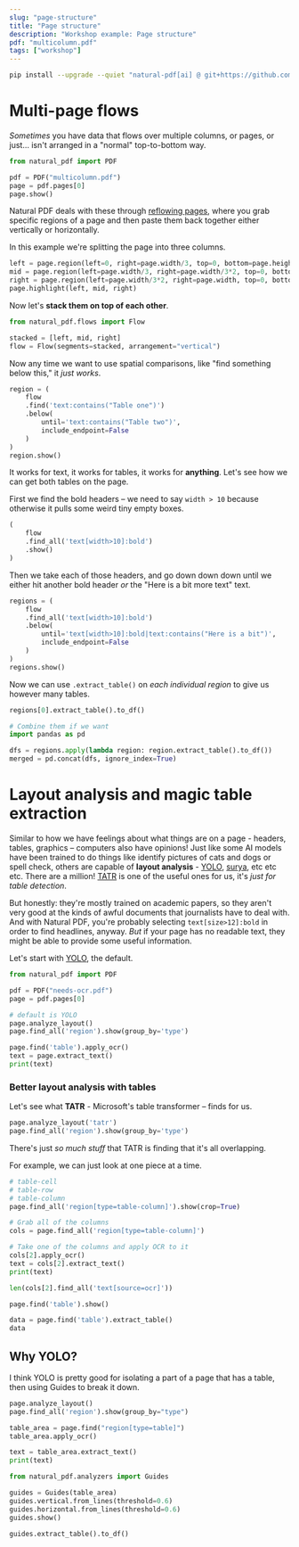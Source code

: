```yaml
---
slug: "page-structure"
title: "Page structure"
description: "Workshop example: Page structure"
pdf: "multicolumn.pdf"
tags: ["workshop"]
---
```


```bash
pip install --upgrade --quiet "natural-pdf[ai] @ git+https://github.com/jsoma/natural-pdf.git"
```

# Multi-page flows

*Sometimes* you have data that flows over multiple columns, or pages, or just... isn't arranged in a "normal" top-to-bottom way.

```python
from natural_pdf import PDF

pdf = PDF("multicolumn.pdf")
page = pdf.pages[0]
page.show()
```

Natural PDF deals with these through [reflowing pages](https://jsoma.github.io/natural-pdf/reflowing-pages/), where you grab specific regions of a page and then paste them back together either vertically or horizontally.

In this example we're splitting the page into three columns.

```python
left = page.region(left=0, right=page.width/3, top=0, bottom=page.height)
mid = page.region(left=page.width/3, right=page.width/3*2, top=0, bottom=page.height)
right = page.region(left=page.width/3*2, right=page.width, top=0, bottom=page.height)
page.highlight(left, mid, right)
```

Now let's **stack them on top of each other**.

```python
from natural_pdf.flows import Flow

stacked = [left, mid, right]
flow = Flow(segments=stacked, arrangement="vertical")
```

Now any time we want to use spatial comparisons, like "find something below this," it *just works*.

```python
region = (
    flow
    .find('text:contains("Table one")')
    .below(
        until='text:contains("Table two")',
        include_endpoint=False
    )
)
region.show()
```

It works for text, it works for tables, it works for **anything**. Let's see how we can get both tables on the page.

First we find the bold headers – we need to say `width > 10` because otherwise it pulls some weird tiny empty boxes.

```python
(
    flow
    .find_all('text[width>10]:bold')
    .show()
)
```

Then we take each of those headers, and go down down down until we either hit another bold header *or* the "Here is a bit more text" text. 

```python
regions = (
    flow
    .find_all('text[width>10]:bold')
    .below(
        until='text[width>10]:bold|text:contains("Here is a bit")',
        include_endpoint=False
    )
)
regions.show()

```

Now we can use `.extract_table()` on *each individual region* to give us however many tables.

```python
regions[0].extract_table().to_df()
```

```python
# Combine them if we want
import pandas as pd

dfs = regions.apply(lambda region: region.extract_table().to_df())
merged = pd.concat(dfs, ignore_index=True)
```

# Layout analysis and magic table extraction

Similar to how we have feelings about what things are on a page - headers, tables, graphics – computers also have opinions! Just like some AI models have been trained to do things like identify pictures of cats and dogs or spell check, others are capable of **layout analysis** - [YOLO](https://huggingface.co/spaces/omoured/YOLOv11-Document-Layout-Analysis), [surya](https://github.com/datalab-to/surya), etc etc etc. There are a million! [TATR](https://github.com/microsoft/table-transformer) is one of the useful ones for us, it's *just for table detection*.

But honestly: they're mostly trained on academic papers, so they aren't very good at the kinds of awful documents that journalists have to deal with. And with Natural PDF, you're probably selecting `text[size>12]:bold` in order to find headlines, anyway. *But* if your page has no readable text, they might be able to provide some useful information.

Let's start with [YOLO](https://github.com/opendatalab/DocLayout-YOLO), the default.

```python
from natural_pdf import PDF

pdf = PDF("needs-ocr.pdf")
page = pdf.pages[0]
```

```python
# default is YOLO
page.analyze_layout()
page.find_all('region').show(group_by='type')
```

```python
page.find('table').apply_ocr()
text = page.extract_text()
print(text)
```

### Better layout analysis with tables

Let's see what **TATR** - Microsoft's table transformer – finds for us.

```python
page.analyze_layout('tatr')
page.find_all('region').show(group_by='type')
```

There's just *so much stuff* that TATR is finding that it's all overlapping.

For example, we can just look at one piece at a time.

```python
# table-cell
# table-row
# table-column
page.find_all('region[type=table-column]').show(crop=True)
```

```python
# Grab all of the columns
cols = page.find_all('region[type=table-column]')

# Take one of the columns and apply OCR to it
cols[2].apply_ocr()
text = cols[2].extract_text()
print(text)
```

```python
len(cols[2].find_all('text[source=ocr]'))
```

```python
page.find('table').show()
```

```python
data = page.find('table').extract_table()
data
```

## Why YOLO?

I think YOLO is pretty good for isolating a part of a page that has a table, then using Guides to break it down.

```python
page.analyze_layout()
page.find_all('region').show(group_by="type")
```

```python
table_area = page.find("region[type=table]")
table_area.apply_ocr()
```

```python
text = table_area.extract_text()
print(text)
```

```python
from natural_pdf.analyzers import Guides

guides = Guides(table_area)
guides.vertical.from_lines(threshold=0.6)
guides.horizontal.from_lines(threshold=0.6)
guides.show()
```

```python
guides.extract_table().to_df()
```
